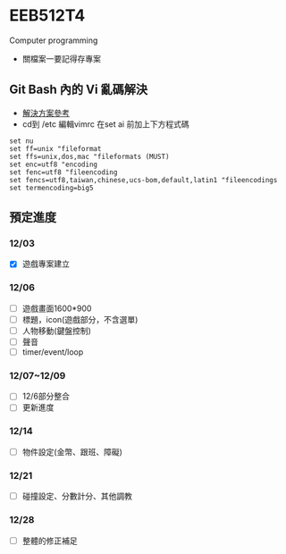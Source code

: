 # EEB512T4
Computer programming
* 關檔案一要記得存專案

## Git Bash 內的 Vi 亂碼解決
* [解決方案參考](https://www.itread01.com/p/879487.html)
* cd到 /etc 編輯vimrc 在set ai 前加上下方程式碼

```
set nu
set ff=unix "fileformat
set ffs=unix,dos,mac "fileformats (MUST)
set enc=utf8 "encoding
set fenc=utf8 "fileencoding
set fencs=utf8,taiwan,chinese,ucs-bom,default,latin1 "fileencodings
set termencoding=big5
```

## 預定進度

### 12/03
- [x] 遊戲專案建立

### 12/06
- [ ] 遊戲畫面1600*900
- [ ] 標題，icon(遊戲部分，不含選單)
- [ ] 人物移動(鍵盤控制)
- [ ] 聲音
- [ ] timer/event/loop

### 12/07~12/09
- [ ] 12/6部分整合
- [ ] 更新進度

### 12/14
- [ ] 物件設定(金幣、跟班、障礙)

### 12/21
- [ ] 碰撞設定、分數計分、其他調教

### 12/28
- [ ] 整體的修正補足
